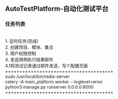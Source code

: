## AutoTestPlatform-自动化测试平台

### 任务列表
<br>
1. 定时任务(完成)
<br>
2. 创建项目、模块、集合
<br>
3. 用户权限控制
<br>
4. 发送用例执行结果邮件
<br>
4.1将测试记录通过邮件发送，写个配置页面
<br>
++++++++++++++++++++++++++++++++++++++
<br>
sudo /usr/local/bin/redis-server
<br>
celery -A main_platform  worker --loglevel=error
<br>
python3 manage.py runserver 0.0.0.0:8000
<br>
++++++++++++++++++++++++++++++++++++++